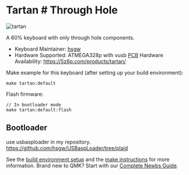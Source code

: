# Tartan # Through Hole

![tartan](https://i.imgur.com/1qSrVcs.jpg)

A 60% keyboard with only through hole components.   

* Keyboard Maintainer: [hsgw](https://github.com/hsgw)
* Hardware Supported: ATMEGA328p with vusb [PCB](https://github.com/hsgw/tartan)
Hardware Availability: https://5z6p.com/products/tartan/

Make example for this keyboard (after setting up your build environment):

    make tartan:default

Flash firmware:

    // In bootloader mode
    make tartan:default:flash

## Bootloader
use usbasploader in my repository.
https://github.com/hsgw/USBaspLoader/tree/plaid


See the [build environment setup](https://docs.qmk.fm/#/getting_started_build_tools) and the [make instructions](https://docs.qmk.fm/#/getting_started_make_guide) for more information. Brand new to QMK? Start with our [Complete Newbs Guide](https://docs.qmk.fm/#/newbs).

